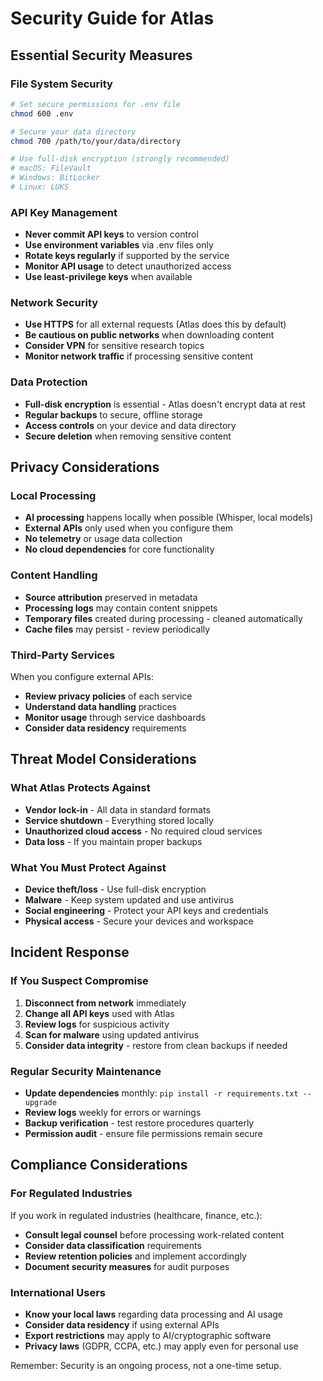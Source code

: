 # Security Guide for Atlas

## Essential Security Measures

### File System Security
```bash
# Set secure permissions for .env file
chmod 600 .env

# Secure your data directory
chmod 700 /path/to/your/data/directory

# Use full-disk encryption (strongly recommended)
# macOS: FileVault
# Windows: BitLocker
# Linux: LUKS
```

### API Key Management
- **Never commit API keys** to version control
- **Use environment variables** via .env files only
- **Rotate keys regularly** if supported by the service
- **Monitor API usage** to detect unauthorized access
- **Use least-privilege keys** when available

### Network Security
- **Use HTTPS** for all external requests (Atlas does this by default)
- **Be cautious on public networks** when downloading content
- **Consider VPN** for sensitive research topics
- **Monitor network traffic** if processing sensitive content

### Data Protection
- **Full-disk encryption** is essential - Atlas doesn't encrypt data at rest
- **Regular backups** to secure, offline storage
- **Access controls** on your device and data directory
- **Secure deletion** when removing sensitive content

## Privacy Considerations

### Local Processing
- **AI processing** happens locally when possible (Whisper, local models)
- **External APIs** only used when you configure them
- **No telemetry** or usage data collection
- **No cloud dependencies** for core functionality

### Content Handling
- **Source attribution** preserved in metadata
- **Processing logs** may contain content snippets
- **Temporary files** created during processing - cleaned automatically
- **Cache files** may persist - review periodically

### Third-Party Services
When you configure external APIs:
- **Review privacy policies** of each service
- **Understand data handling** practices
- **Monitor usage** through service dashboards
- **Consider data residency** requirements

## Threat Model Considerations

### What Atlas Protects Against
- **Vendor lock-in** - All data in standard formats
- **Service shutdown** - Everything stored locally
- **Unauthorized cloud access** - No required cloud services
- **Data loss** - If you maintain proper backups

### What You Must Protect Against
- **Device theft/loss** - Use full-disk encryption
- **Malware** - Keep system updated and use antivirus
- **Social engineering** - Protect your API keys and credentials
- **Physical access** - Secure your devices and workspace

## Incident Response

### If You Suspect Compromise
1. **Disconnect from network** immediately
2. **Change all API keys** used with Atlas
3. **Review logs** for suspicious activity
4. **Scan for malware** using updated antivirus
5. **Consider data integrity** - restore from clean backups if needed

### Regular Security Maintenance
- **Update dependencies** monthly: `pip install -r requirements.txt --upgrade`
- **Review logs** weekly for errors or warnings
- **Backup verification** - test restore procedures quarterly
- **Permission audit** - ensure file permissions remain secure

## Compliance Considerations

### For Regulated Industries
If you work in regulated industries (healthcare, finance, etc.):
- **Consult legal counsel** before processing work-related content
- **Consider data classification** requirements
- **Review retention policies** and implement accordingly
- **Document security measures** for audit purposes

### International Users
- **Know your local laws** regarding data processing and AI usage
- **Consider data residency** if using external APIs
- **Export restrictions** may apply to AI/cryptographic software
- **Privacy laws** (GDPR, CCPA, etc.) may apply even for personal use

Remember: Security is an ongoing process, not a one-time setup.
